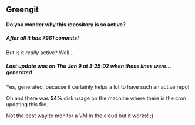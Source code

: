 ## Greengit

#### Do you wonder why this repository is so active?

##### After all it has 7961 commits!

But is it *really* active? Well...

##### Last update was on Thu Jan 9 at 3:25:02 when those lines were... generated

Yes, generated, because it certainly helps a lot to have such an active repo!

Oh and there was **54%** disk usage on the machine
where there is the cron updating this file.

Not the best way to monitor a VM in the cloud but it works! :)

